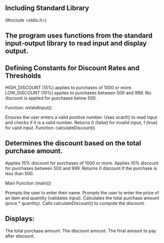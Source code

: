 ## Including Standard Library 

(#include <stdio.h>)

## The program uses functions from the standard input-output library to read input and display output.
## Defining Constants for Discount Rates and Thresholds

HIGH_DISCOUNT (15%) applies to purchases of 1000 or more.
LOW_DISCOUNT (10%) applies to purchases between 500 and 999.
No discount is applied for purchases below 500.

Function: isValidInput()

Ensures the user enters a valid positive number.
Uses scanf() to read input and checks if it is a valid number.
Returns 0 (false) for invalid input, 1 (true) for valid input.
Function: calculateDiscount()

## Determines the discount based on the total purchase amount.
Applies 15% discount for purchases of 1000 or more.
Applies 10% discount for purchases between 500 and 999.
Returns 0 discount if the purchase is less than 500.

Main Function (main())

Prompts the user to enter their name.
Prompts the user to enter the price of an item and quantity (validates input).
Calculates the total purchase amount (price * quantity).
Calls calculateDiscount() to compute the discount.

## Displays:
The total purchase amount.
The discount amount.
The final amount to pay after discount.
